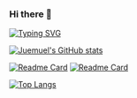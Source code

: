 ### Hi there 👋
[![Typing SVG](https://readme-typing-svg.herokuapp.com?font=Fira+Code&pause=1000&width=1000&lines=Fret+not+over+bygones,+the+forward+journey+take.+)](https://git.io/typing-svg)

<!--
- Github访客统计模块，具体内容见https://github.com/anuraghazra/github-readme-stats
- page_id=配置如下
- For README.md file, use ${your.username}.${your.repo.id}
- ![visitors](https://visitor-badge.laobi.icu/badge?page_id=juemuel.juemuel)
- For Issue body, use ${your.username}.${your.repo.id}.issue.${issue.id},
-->



<!--
- Github统计模块，具体内容见https://github.com/anuraghazra/github-readme-stats
- hide=contribs,prs，等可以隐藏某些统计数
- count_private=true，可以统计私人提交数
- show_icons=true，可以显示图标
- theme=dark｜radical等，可以设置主题样式
- bg_color=DEG,#~,#~等，可以自定义渐变色
-->
[![Juemuel's GitHub stats](https://github-readme-stats.vercel.app/api?username=juemuel&count_private=true&hide=contribs,prs&show_icons=true&icon_color=FFFFFF&title_color=FFFFFF&text_color=FFFFFF&bg_color=DEG,E76444,A05689)](https://github.com/juemuel/juemuel)

<!--
- 仓库卡片模块
- show_owner=true,同时展示git仓库的所有者
- bg_color=#E76444,#A05689
-->
[![Readme Card](https://github-readme-stats.vercel.app/api/pin/?username=juemuel&show_owner=true&repo=magic_kit)](https://github.com/juemuel/magic_kit)
[![Readme Card](https://github-readme-stats.vercel.app/api/pin/?username=juemuel&show_owner=true&repo=Kob-of-Game)](https://github.com/juemuel/Kob-of-Game)

<!--
- 语言模块
- hide=javascript,html等，可以隐藏某些语言
-->
[![Top Langs](https://github-readme-stats.vercel.app/api/top-langs/?username=juemuel&layout=compact&hide=java)](https://github.com/anuraghazra/github-readme-stats)


<!--
**juemuel/juemuel** is a ✨ _special_ ✨ repository because its `README.md` (this file) appears on your GitHub profile.

Here are some ideas to get you started:

- 🔭 I’m currently working on ...
- 🌱 I’m currently learning ...
- 👯 I’m looking to collaborate on ...
- 🤔 I’m looking for help with ...
- 💬 Ask me about ...
- 📫 How to reach me: ...
- 😄 Pronouns: ...
- ⚡ Fun fact: ...
-->
